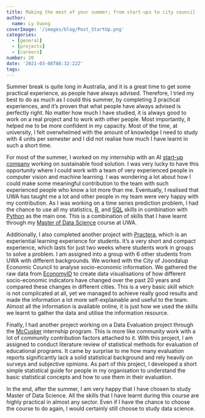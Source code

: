 ```yaml
---
title: Making the most of your summer; from start-ups to city council
author: 
  name: Ly Vuong
coverImage: '/images/blog/Post_StartUp.png'
categories:
  - [general]
  - [projects]
  - [careers]
number: 20
date: '2021-03-08T08:32:22Z'
tags:
---
```


Summer break is quite long in Australia, and it is a great time to get some practical experience, as people have always advised. Therefore, I tried my best to do as much as I could this summer, by completing  3 practical experiences, and it’s proven that what people have always advised is perfectly right. No matter how much I have studied, it is always good to work on a real project and to work with other people. Most importantly, it helped me to be more confident in my capacity. Most of the time, at university, I felt overwhelmed with the amount of knowledge I need to study with 4 units per semester and I did not realise how much I have learnt in such a short time.

For most of the summer, I worked on my internship with an AI [start-up company](https://www.winnowsolutions.com) working on sustainable food solution. I was very lucky to have this opportunity where I could work with a team of very experienced people in computer vision and machine learning. I was wondering a lot about how I could make some meaningful contribution to the team with such experienced people who know a lot more than me. Eventually, I realised that UWA has taught me a lot and other people in my team were very happy with my contribution. As I was working on a time series prediction problem, I had the chance to use all my statistics, [R](https://www.r-project.org), and [SQL](https://www.mysql.com) skills in combination with [Python](https://www.python.org) as the main one. This is a combination of skills that I have learnt through my [Master of Data Science](https://www.uwa.edu.au/study/courses/master-of-data-science) course at UWA.

Additionally, I also completed another project with [Practera](https://practera.com), which is an experiential learning experience for students. It’s a very short and compact experience, which lasts for just two weeks where students work in groups to solve a problem. I am assigned into a group with 6 other students from UWA with different backgrounds. We worked with the City of Joondalup Economic Council to analyse socio-economic information. We gathered the raw data from [EconomyID](https://economy.id.com.au) to create data visualisations of how different socio-economic indicators have changed over the past 20 years and compared these changes in different cities. This is a very basic skill which is not complicated at all, yet we managed to achieve really good results and made the information a lot more self-explainable and useful to the team. Almost all the information is available online, it is just how we used the skills we learnt to gather the data and utilise the information resource.

Finally, I had another project working on a Data Evaluation project through the [McCusker](https://mccuskercentre.uwa.edu.au/programs/internships) internship program. This is more like community work with a lot of community contribution factors attached to it. With this project, I am assigned to conduct literature review of statistical methods for evaluation of educational programs. It came by surprise to me how many evaluation reports significantly lack a solid statistical background and rely heavily on surveys and subjective opinions. As part of this project,  I developed a short simple statistical guide for people in my organisation to understand the basic statistical concepts and how to use them in their evaluation.

In the end, after the summer, I am very happy that I have chosen to study Master of Data Science. All the skills that I have learnt during this course are highly practical in almost any sector. Even if I have the chance to choose the course to do again, I would certainly still choose to study data science.
